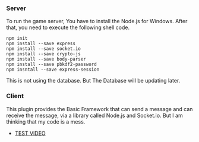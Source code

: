 
### Server
To run the game server, You have to install the Node.js for Windows. After that, you need to execute the following shell code.

```shell
npm init
npm install --save express
npm install --save socket.io
npm install --save crypto-js
npm install --save body-parser
npm install --save pbkdf2-password
npm insntall --save express-session
```

This is not using the database. But The Database will be updating later.

### Client
This plugin provides the Basic Framework that can send a message and can receive the message, via a library called Node.js and Socket.io. But I am thinking that my code is a mess.

- [TEST VIDEO](https://www.youtube.com/watch?v=r7Ov_5h9qbo)
